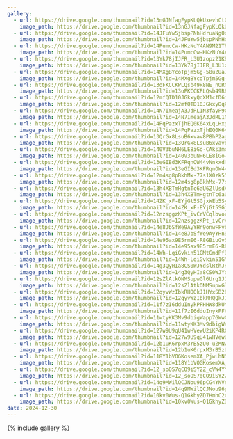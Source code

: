 ```yaml
---
gallery:
  - url: https://drive.google.com/thumbnail?id=13nGJNfagFypKLQkUxevhCt0ifC7c--AA&sz=w1000
    image_path: https://drive.google.com/thumbnail?id=13nGJNfagFypKLQkUxevhCt0ifC7c--AA&sz=w1000
  - url: https://drive.google.com/thumbnail?id=14JFuYw5jbspPNhHdruaNgOqe9iz6GaDU&sz=w1000
    image_path: https://drive.google.com/thumbnail?id=14JFuYw5jbspPNhHdruaNgOqe9iz6GaDU&sz=w1000
  - url: https://drive.google.com/thumbnail?id=14PumcCw-HKzNuY4AN9M21TRq8JTd2ZdW&sz=w1000
    image_path: https://drive.google.com/thumbnail?id=14PumcCw-HKzNuY4AN9M21TRq8JTd2ZdW&sz=w1000
  - url: https://drive.google.com/thumbnail?id=13Yk78jIJFR_L3U1zopz21KBVWTJA_xzT&sz=w1000
    image_path: https://drive.google.com/thumbnail?id=13Yk78jIJFR_L3U1zopz21KBVWTJA_xzT&sz=w1000
  - url: https://drive.google.com/thumbnail?id=14MXgBYcoTpjm5Gg-58uZUaJ9vNduS4tI&sz=w1000
    image_path: https://drive.google.com/thumbnail?id=14MXgBYcoTpjm5Gg-58uZUaJ9vNduS4tI&sz=w1000
  - url: https://drive.google.com/thumbnail?id=13oFKCCKPLQsb49R8NE_nORN5JaZaULX1&sz=w1000
    image_path: https://drive.google.com/thumbnail?id=13oFKCCKPLQsb49R8NE_nORN5JaZaULX1&sz=w1000
  - url: https://drive.google.com/thumbnail?id=12mfQTD10JGkxyQqXM1cfD6miPc4hY62v&sz=w1000
    image_path: https://drive.google.com/thumbnail?id=12mfQTD10JGkxyQqXM1cfD6miPc4hY62v&sz=w1000
  - url: https://drive.google.com/thumbnail?id=14N7ImeajA3JdRL1N3fayP9CKnFzXDY5n&sz=w1000
    image_path: https://drive.google.com/thumbnail?id=14N7ImeajA3JdRL1N3fayP9CKnFzXDY5n&sz=w1000
  - url: https://drive.google.com/thumbnail?id=14PqPazxTjhEQ0K64xLqLHxgLqKy3Ph_m&sz=w1000
    image_path: https://drive.google.com/thumbnail?id=14PqPazxTjhEQ0K64xLqLHxgLqKy3Ph_m&sz=w1000
  - url: https://drive.google.com/thumbnail?id=13QrGx8LsuB6xvav8P8hP2agZy62tMnV9&sz=w1000
    image_path: https://drive.google.com/thumbnail?id=13QrGx8LsuB6xvav8P8hP2agZy62tMnV9&sz=w1000
  - url: https://drive.google.com/thumbnail?id=140V3buNH6LE8iGo-CAks3mxr9aIaG55D&sz=w1000
    image_path: https://drive.google.com/thumbnail?id=140V3buNH6LE8iGo-CAks3mxr9aIaG55D&sz=w1000
  - url: https://drive.google.com/thumbnail?id=13eGIBd3KFRqnOW44vNnkxdXpUlpp5gLC&sz=w1000
    image_path: https://drive.google.com/thumbnail?id=13eGIBd3KFRqnOW44vNnkxdXpUlpp5gLC&sz=w1000
  - url: https://drive.google.com/thumbnail?id=12m4sg8pBkhMx-77s1X0zk55ZQ98T9NUh&sz=w1000
    image_path: https://drive.google.com/thumbnail?id=12m4sg8pBkhMx-77s1X0zk55ZQ98T9NUh&sz=w1000
  - url: https://drive.google.com/thumbnail?id=13h4XBTmHgtnTc6aU6ZlUsdAwLJtNEd3O&sz=w1000
    image_path: https://drive.google.com/thumbnail?id=13h4XBTmHgtnTc6aU6ZlUsdAwLJtNEd3O&sz=w1000
  - url: https://drive.google.com/thumbnail?id=14ZK_xF-EYjGt5SGjxWEb5Sym6JOuXv3D&sz=w1000
    image_path: https://drive.google.com/thumbnail?id=14ZK_xF-EYjGt5SGjxWEb5Sym6JOuXv3D&sz=w1000
  - url: https://drive.google.com/thumbnail?id=12nzsggzKPt_ivCrVCqlbvocgvbkUvEAd&sz=w1000
    image_path: https://drive.google.com/thumbnail?id=12nzsggzKPt_ivCrVCqlbvocgvbkUvEAd&sz=w1000
  - url: https://drive.google.com/thumbnail?id=14e8JbSfWe9AyYHn9onwFFybv0YL-moTP&sz=w1000
    image_path: https://drive.google.com/thumbnail?id=14e8JbSfWe9AyYHn9onwFFybv0YL-moTP&sz=w1000
  - url: https://drive.google.com/thumbnail?id=14e95ax9E5rmE6-R8GBiuGv5CiND0mj8V&sz=w1000
    image_path: https://drive.google.com/thumbnail?id=14e95ax9E5rmE6-R8GBiuGv5CiND0mj8V&sz=w1000
  - url: https://drive.google.com/thumbnail?id=14Wh-LqiGvkin51GMtGmdPfDjE3Tudh6O&sz=w1000
    image_path: https://drive.google.com/thumbnail?id=14Wh-LqiGvkin51GMtGmdPfDjE3Tudh6O&sz=w1000
  - url: https://drive.google.com/thumbnail?id=14g3QyHIa8CS0WJYdslRthJKvyqRZP0VW&sz=w1000
    image_path: https://drive.google.com/thumbnail?id=14g3QyHIa8CS0WJYdslRthJKvyqRZP0VW&sz=w1000
  - url: https://drive.google.com/thumbnail?id=12sZlAtkONMSupwGl6Urg1JIEBoCjXmUW&sz=w1000
    image_path: https://drive.google.com/thumbnail?id=12sZlAtkONMSupwGl6Urg1JIEBoCjXmUW&sz=w1000
  - url: https://drive.google.com/thumbnail?id=12qyvWzIbkRHQQkJ1HYxSB285t-G-rUpW&sz=w1000
    image_path: https://drive.google.com/thumbnail?id=12qyvWzIbkRHQQkJ1HYxSB285t-G-rUpW&sz=w1000
  - url: https://drive.google.com/thumbnail?id=11f7zI6dduInykPFHHW8dkUYppg9pEEuC&sz=w1000
    image_path: https://drive.google.com/thumbnail?id=11f7zI6dduInykPFHHW8dkUYppg9pEEuC&sz=w1000
  - url: https://drive.google.com/thumbnail?id=11wtyKK3Mv9dbigWapp7GWwCeNHVFQlBM&sz=w1000
    image_path: https://drive.google.com/thumbnail?id=11wtyKK3Mv9dbigWapp7GWwCeNHVFQlBM&sz=w1000
  - url: https://drive.google.com/thumbnail?id=127w9U9qU41wHVewU2iKP4RCH7HfkhhKo&sz=w1000
    image_path: https://drive.google.com/thumbnail?id=127w9U9qU41wHVewU2iKP4RCH7HfkhhKo&sz=w1000
  - url: https://drive.google.com/thumbnail?id=12b1uK6rpxM3rB5zU0-uZMNWNBODpKK1r&sz=w1000
    image_path: https://drive.google.com/thumbnail?id=12b1uK6rpxM3rB5zU0-uZMNWNBODpKK1r&sz=w1000
  - url: https://drive.google.com/thumbnail?id=118Y1bVOGKosemXA_PjwLhN5lKPCaM94X&sz=w1000
    image_path: https://drive.google.com/thumbnail?id=118Y1bVOGKosemXA_PjwLhN5lKPCaM94X&sz=w1000
  - url: https://drive.google.com/thumbnail?id=12_soOS7qCO9iSY2Z_cVW4YY5TOXc9IQM&sz=w1000
    image_path: https://drive.google.com/thumbnail?id=12_soOS7qCO9iSY2Z_cVW4YY5TOXc9IQM&sz=w1000
  - url: https://drive.google.com/thumbnail?id=14q9MWilQCJNou96pCG4YNVn-IdWYHo_U&sz=w1000
    image_path: https://drive.google.com/thumbnail?id=14q9MWilQCJNou96pCG4YNVn-IdWYHo_U&sz=w1000
  - url: https://drive.google.com/thumbnail?id=10kv0Wus-Q1GkhyZD7HmhC24-2ZcJeCmn&sz=w1000
    image_path: https://drive.google.com/thumbnail?id=10kv0Wus-Q1GkhyZD7HmhC24-2ZcJeCmn&sz=w1000
date: 2024-12-30
---
```


{% include gallery %}